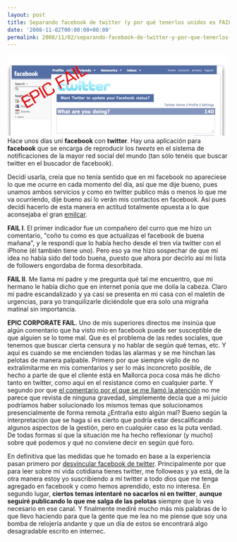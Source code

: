 ```yaml
---
layout: post
title: Separando facebook de twitter (y por qué tenerlos unidos es FAIL)
date: '2008-11-02T00:00:00+00:00'
permalink: 2008/11/02/separando-facebook-de-twitter-y-por-que-tenerlos-unidos-es-fail/
---
```

<img src="/assets/zz494f402c.jpg" alt="" title="facebook y twitter" width="500" height="185" class="centro" />Hace unos días uní <strong>facebook</strong> con <strong>twitter</strong>. Hay una aplicación para <strong>facebook</strong> que se encarga de reproducir los <em>tweets</em> en el sistema de notificaciones de la mayor red social del mundo (tan sólo tenéis que buscar twitter en el buscador de facebook).

Decidí usarla, creía que no tenía sentido que en mi facebook no apareciese lo que me ocurre en cada momento del día, así que me dije bueno, pues unamos ambos servicios y como en twitter publico más o menos lo que me va ocurriendo, dije bueno así lo verán mis contactos en facebook. Así pues decidí hacerlo de esta manera en actitud totalmente opuesta a lo que aconsejaba el gran <a href="http://www.emilcar.es/">emilcar</a>.

<strong>FAIL I</strong>. El primer indicador fue un compañero del curro que me hizo un comentario, "coño tu como es que actualizas el facebook de buena mañana", y le respondí que lo había hecho desde el tren vía twitter con el iPhone (él también tiene uno). Pero eso ya me hizo sospechar de que mi idea no había sido del todo buena, puesto que ahora por decirlo así mi lista de followers engordaba de forma desorbitada. 

<strong>FAIL II</strong>. Me llama mi padre y me pregunta qué tal me encuentro, que mi hermano le había dicho que en internet ponía que me dolía la cabeza. Claro mi padre escandalizado y ya casi se presenta en mi casa con el maletín de urgencias, para yo tranquilizarle diciéndole que era solo una migraña matinal sin importancia.

<strong>EPIC CORPORATE FAIL</strong>. Uno de mis superiores directos me insinúa que algún comentario que ha visto mío en facebook puede ser susceptible de que alguien se lo tome mal.  Que es el problema de las redes sociales, que tenemos que buscar cierta censura y no hablar de según qué temas, etc. Y aquí es cuando se me encienden todas las alarmas y se me hinchan las pelotas de manera palpable. Primero por que siempre vigilo de no extralimitarme en mis comentarios y ser lo más inconcreto posible, de hecho a parte de que el cliente está en Mallorca poca cosa más he dicho tanto en twitter, como aquí en el resistance como en cualquier parte. Y segundo por que <a href="http://twitter.com/savior1980/status/982738982">el comentario por el que se me llamó la atención</a> no me parece que revista de ninguna gravedad, simplemente decía que a mi juicio podríamos haber solucionado los mismos temas que solucionamos presencialmente de forma remota ¿Entraña esto algún mal? Bueno según la interpretación que se haga sí es cierto que podría estar descalificando algunos aspectos de la gestión, pero en cualquier caso es la puta verdad. De todas formas sí que la situación me ha hecho reflexionar (y mucho) sobre qué podemos y qué no conviene decir en según qué foro.

En definitiva que las medidas que he tomado en base a la experiencia pasan primero por <a href="http://twitter.com/savior1980/status/983915492">desvincular facebook de twitter</a>. Principalmente por que para leer sobre mi vida cotidiana tienes twitter, me followeas y ya está, de la otra manera estoy yo suscribiendo a mi twitter a todo dios que me tenga agregado en facebook y como hemos aprendido, esto no interesa.
En segundo lugar, <strong>ciertos temas intentaré no sacarlos ni en twitter</strong>, <strong>aunque seguiré publicando lo que me salga de las pelotas</strong> siempre que lo vea necesario en ese canal. Y finalmente mediré mucho más mis palabras de lo que llevo haciendo para que la gente que me lea no me piense que soy una bomba de relojería andante y que un día de estos se encontrará algo desagradable escrito en internec. 
